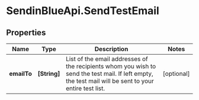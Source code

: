 # SendinBlueApi.SendTestEmail

## Properties
Name | Type | Description | Notes
------------ | ------------- | ------------- | -------------
**emailTo** | **[String]** | List of the email addresses of the recipients whom you wish to send the test mail. If left empty, the test mail will be sent to your entire test list. | [optional] 


